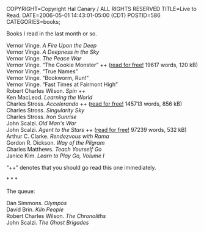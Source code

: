 COPYRIGHT=Copyright Hal Canary / ALL RIGHTS RESERVED
TITLE=Live to Read.
DATE=2006-05-01 14:43:01-05:00 (CDT)
POSTID=586
CATEGORIES=books;

Books I read in the last month or so.

Vernor Vinge. _A Fire Upon the Deep_  
Vernor Vinge. _A Deepness in the Sky_  
Vernor Vinge. _The Peace War_  
Vernor Vinge. “The Cookie Monster” ++ ([read for free!](http://www.analogsf.com/0501/cookiemonster.shtml) 19617 words, 120 kB)  
Vernor Vinge. “True Names”  
Vernor Vinge. “Bookworm, Run!”  
Vernor Vinge. “Fast Times at Fairmont High”  
Robert Charles Wilson. _Spin_ ++  
Ken MacLeod. _Learning the World_  
Charles Stross. _Accelerando_ ++ ([read for free!](http://www.accelerando.org/_static/accelerando.html) 145713 words, 856 kB)  
Charles Stross. _Singularity Sky_  
Charles Stross. _Iron Sunrise_  
John Scalzi. _Old Man's War_  
John Scalzi. _Agent to the Stars_ ++ ([read for free!](http://www.scalzi.com/agent/) 97239 words, 532 kB)  
Arthur C. Clarke. _Rendezvous with Rama_  
Gordon R. Dickson. _Way of the Pilgram_  
Charles Matthews. _Teach Yourself Go_  
Janice Kim. _Learn to Play Go, Volume I_

“++” denotes that you should go read this one immediately.

\* \* \*

The queue:

Dan Simmons. _Olympos_  
David Brin. _Kiln People_  
Robert Charles Wilson. _The Chronoliths_  
John Scalzi. _The Ghost Brigades_
